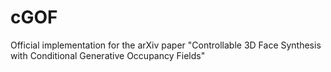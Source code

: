 # cGOF
Official implementation for the arXiv paper "Controllable 3D Face Synthesis with Conditional Generative Occupancy Fields"
